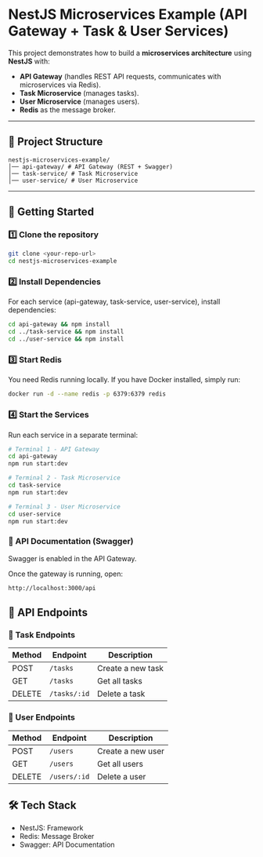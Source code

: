 # NestJS Microservices Example (API Gateway + Task & User Services)

This project demonstrates how to build a **microservices architecture** using **NestJS** with:
- **API Gateway** (handles REST API requests, communicates with microservices via Redis).
- **Task Microservice** (manages tasks).
- **User Microservice** (manages users).
- **Redis** as the message broker.

---

## 📂 Project Structure
```
nestjs-microservices-example/
│── api-gateway/ # API Gateway (REST + Swagger)
│── task-service/ # Task Microservice
│── user-service/ # User Microservice
```

---

## 🚀 Getting Started

### 1️⃣ Clone the repository
```bash
git clone <your-repo-url>
cd nestjs-microservices-example
```
### 2️⃣ Install Dependencies

For each service (api-gateway, task-service, user-service), install dependencies:
 ```bash
cd api-gateway && npm install
cd ../task-service && npm install
cd ../user-service && npm install
```
### 3️⃣ Start Redis

You need Redis running locally. If you have Docker installed, simply run:

```bash
docker run -d --name redis -p 6379:6379 redis
```
### 4️⃣ Start the Services

Run each service in a separate terminal:
```bash
# Terminal 1 - API Gateway
cd api-gateway
npm run start:dev

# Terminal 2 - Task Microservice
cd task-service
npm run start:dev

# Terminal 3 - User Microservice
cd user-service
npm run start:dev
```

### 📖 API Documentation (Swagger)

Swagger is enabled in the API Gateway.

Once the gateway is running, open:
```bash
http://localhost:3000/api
```
## 📌 API Endpoints
### 📝 Task Endpoints

| Method | Endpoint     | Description       |
| ------ | ------------ | ----------------- |
| POST   | `/tasks`     | Create a new task |
| GET    | `/tasks`     | Get all tasks     |
| DELETE | `/tasks/:id` | Delete a task     |

### 👤 User Endpoints

| Method | Endpoint     | Description       |
| ------ | ------------ | ----------------- |
| POST   | `/users`     | Create a new user |
| GET    | `/users`     | Get all users     |
| DELETE | `/users/:id` | Delete a user     |

## 🛠️ Tech Stack
- NestJS: Framework
- Redis: Message Broker
- Swagger: API Documentation

